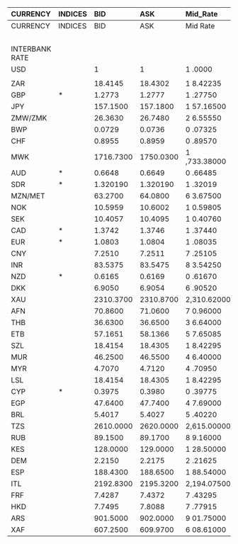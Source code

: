 | CURRENCY       | INDICES   | BID       | ASK       | Mid_Rate     | BID_1      | ASK_1      | Mid_Rate_1   |
|:---------------|:----------|:----------|:----------|:-------------|:-----------|:-----------|:-------------|
| CURRENCY       | INDICES   | BID       | ASK       | Mid Rate     | BID        | ASK        | Mid Rate     |
|                |           |           |           |              | ZiG        | ZiG        | ZiG          |
| INTERBANK RATE |           |           |           |              |            |            |              |
| USD            |           | 1         | 1         | 1 .0000      | 13.1468    | 13.821     | 13.4839      |
|                |           |           |           |              |            |            |              |
| ZAR            |           | 18.4145   | 18.4302   | 1 8.42235    | 1.3323     | 1.4018     | 1.3671       |
| GBP            | *         | 1.2773    | 1.2777    | 1 .27750     | 16.7924    | 17.6590    | 17.2257      |
| JPY            |           | 157.1500  | 157.1800  | 1 57.16500   | 11.3703    | 11.9557    | 11.6630      |
| ZMW/ZMK        |           | 26.3630   | 26.7480   | 2 6.55550    | 1.9074     | 2.0345     | 1.9710       |
| BWP            |           | 0.0729    | 0.0736    | 0 .07325     | 0.9584     | 1.0172     | 0.9878       |
| CHF            |           | 0.8955    | 0.8959    | 0 .89570     | 11.7729    | 12.3822    | 12.0776      |
| MWK            |           | 1716.7300 | 1750.0300 | 1 ,733.38000 | 124.2117   | 133.1145   | 128.6631     |
| AUD            | *         | 0.6648    | 0.6649    | 0 .66485     | 8.7399     | 9.1895     | 8.9647       |
| SDR            | *         | 1.320190  | 1.320190  | 1 .32019     | 17.8013    | 17.8013    | 17.8013      |
| MZN/MET        |           | 63.2700   | 64.0800   | 6 3.67500    | 4.5778     | 4.8741     | 4.7260       |
| NOK            |           | 10.5959   | 10.6002   | 1 0.59805    | 0.7666     | 0.8062     | 0.7864       |
| SEK            |           | 10.4057   | 10.4095   | 1 0.40760    | 0.7528     | 0.7917     | 0.7723       |
| CAD            | *         | 1.3742    | 1.3746    | 1 .37440     | 0.0994     | 0.1045     | 0.1020       |
| EUR            | *         | 1.0803    | 1.0804    | 1 .08035     | 14.2024    | 14.9322    | 14.5673      |
| CNY            |           | 7.2510    | 7.2511    | 7 .25105     | 0.5246     | 0.5515     | 0.5381       |
| INR            |           | 83.5375   | 83.5475   | 8 3.54250    | 6.0442     | 6.3549     | 6.1996       |
| NZD            | *         | 0.6165    | 0.6169    | 0 .61670     | 8.1050     | 8.5261     | 8.3156       |
| DKK            |           | 6.9050    | 6.9054    | 6 .90520     | 0.4996     | 0.5252     | 0.5124       |
| XAU            |           | 2310.3700 | 2310.8700 | 2,310.62000  | 30373.9723 | 31938.5342 | 31156.2533   |
| AFN            |           | 70.8600   | 71.0600   | 7 0.96000    | 5.1269     | 5.4051     | 5.2660       |
| THB            |           | 36.6300   | 36.6500   | 3 6.64000    | 2.6503     | 2.7877     | 2.7190       |
| ETB            |           | 57.1651   | 58.1366   | 5 7.65085    | 4.1361     | 4.4221     | 4.2791       |
| SZL            |           | 18.4154   | 18.4305   | 1 8.42295    | 1.3324     | 1.4019     | 1.3672       |
| MUR            |           | 46.2500   | 46.5500   | 4 6.40000    | 3.3463     | 3.5407     | 3.4435       |
| MYR            |           | 4.7070    | 4.7120    | 4 .70950     | 0.3405     | 0.3584     | 0.3495       |
| LSL            |           | 18.4154   | 18.4305   | 1 8.42295    | 1.3324     | 1.4019     | 1.3672       |
| CYP            | *         | 0.3975    | 0.3980    | 0 .39775     | 0.0287     | 0.0302     | 0.0295       |
| EGP            |           | 47.6400   | 47.7400   | 4 7.69000    | 3.4469     | 3.6313     | 3.5391       |
| BRL            |           | 5.4017    | 5.4027    | 5 .40220     | 0.3908     | 0.4109     | 0.4009       |
| TZS            |           | 2610.0000 | 2620.0000 | 2,615.00000  | 188.8430   | 199.2880   | 194.0655     |
| RUB            |           | 89.1500   | 89.1700   | 8 9.16000    | 6.4503     | 6.7826     | 6.6165       |
| KES            |           | 128.0000  | 129.0000  | 1 28.50000   | 9.2612     | 9.8122     | 9.5367       |
| DEM            |           | 2.2150    | 2.2175    | 2 .21625     | 0.1602     | 0.1686     | 0.1644       |
| ESP            |           | 188.4300  | 188.6500  | 1 88.54000   | 13.6336    | 14.3494    | 13.9915      |
| ITL            |           | 2192.8300 | 2195.3200 | 2,194.07500  | 158.6592   | 166.9851   | 162.8222     |
| FRF            |           | 7.4287    | 7.4372    | 7 .43295     | 0.5374     | 0.5657     | 0.5516       |
| HKD            |           | 7.7495    | 7.8088    | 7 .77915     | 0.5607     | 0.5939     | 0.5773       |
| ARS            |           | 901.5000  | 902.0000  | 9 01.75000   | 65.2268    | 68.6098    | 66.9183      |
| XAF            |           | 607.2500  | 609.9700  | 6 08.61000   | 43.9367    | 46.3968    | 45.1668      |